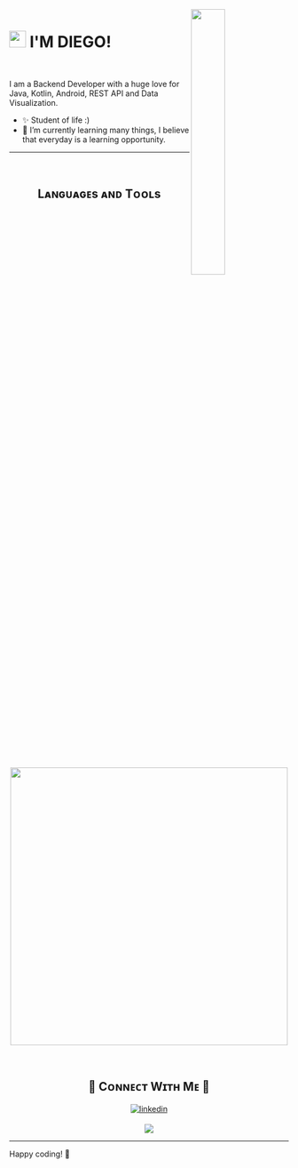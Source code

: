 <!--<div>
  <img src="https://media.giphy.com/media/L8K62iTDkzGX6/giphy.gif" width="40%" align="right"/>
</div>-->

<!--Night Owl image-->
<div>
  <img align="right" width="35%" src="https://owlbertsio-resized.s3.amazonaws.com/Popper.psd.full.png">
</div>

<!--Header Name-->
# <img src="https://emojis.slackmojis.com/emojis/images/1531849430/4246/blob-sunglasses.gif?1531849430" width="30"/> I'M DIEGO! 
<!--*Backend Developer*-->
<br /> 

<!--Start Intro-->               
<p align="left">I am a Backend Developer with a huge love for Java, Kotlin, Android, REST API and Data Visualization. </p>

- ✨ Student of life :)
- 🌱 I’m currently learning many things, I believe that everyday is a learning opportunity.
<!--End Intro-->

---
<br />

<!--Languages and Tools Section-->       
<h2 align="center">Lᴀɴɢᴜᴀɢᴇs ᴀɴᴅ Tᴏᴏʟs</h2> 
<p align="center">
<img width="500px"  src="https://skillicons.dev/icons?i=java,kotlin,spring,docker,mysql,js,html,css,git,postman,idea,androidstudio,eclipse&perline=5"  />
</p>
<br />

<!--## Acerca de mí
- 💻 Programador con experiencia en backend.
- 🌐 Lenguajes: Java, SQL y PL/SQL.
- 🚀 Frameworks: Spring y Oracle APEX.-->

<!--Contact Section--> 

<h2 align="center">🤝 Cᴏɴɴᴇᴄᴛ Wɪᴛʜ Mᴇ 🤝 </h2>
<div align="center">
  <a href="https://www.linkedin.com/in/diego-carramolino-romero/" target="_blank">
    <img src=https://img.shields.io/badge/linkedin-%231E77B5.svg?&style=for-the-badge&logo=linkedin&logoColor=white alt=linkedin style="margin-bottom: 5px;" />
  </a>
</div>

<!--Footer--> 
<p align="center">
  <img src="https://capsule-render.vercel.app/api?type=waving&color=gradient&height=65&section=footer"/>
</p>

------

Happy coding! 🚀
